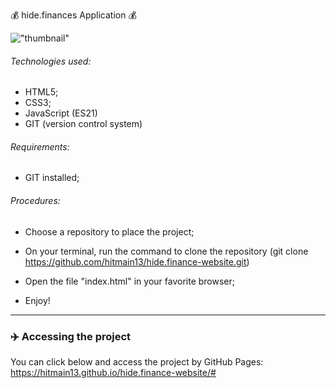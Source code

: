 💰 hide.finances Application 💰

!["thumbnail"](https://github.com/hitmain13/hide.finance-website/blob/main/thumbnail.png)

###### Technologies used:
 - HTML5;
 - CSS3;
 - JavaScript (ES21)
 - GIT (version control system)
 
 ###### Requirements:

- GIT installed;

###### Procedures:

- Choose a repository to place the project;

- On your terminal, run the command to clone the repository (git clone https://github.com/hitmain13/hide.finance-website.git)

- Open the file "index.html" in your favorite browser;

- Enjoy!
---

### ✈️ Accessing the project

You can click below and access the project by GitHub Pages:
https://hitmain13.github.io/hide.finance-website/#
